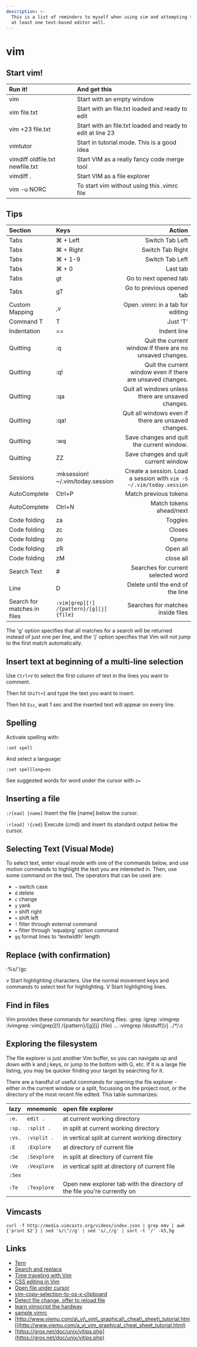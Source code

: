 ```yaml
---
description: >-
  This is a list of reminders to myself when using vim and attempting to learn
  at least one text-based editor well.
---
```


# vim



## Start vim!

| Run it! | And get this |
| :--- | :--- |
| vim | Start with an empty window |
| vim file.txt | Start with an file.txt loaded and ready to edit |
| vim +23 file.txt | Start with an file.txt loaded and ready to edit at line 23 |
| vimtutor | Start in tutorial mode. This is a good idea |
| vimdiff oldfile.txt newfile.txt | Start VIM as a really fancy code merge tool |
| vimdiff . | Start VIM as a file explorer |
| vim -u NORC | To start vim without using this .vimrc file |

## Tips

| Section | Keys | Action |
| :--- | :--- | ---: |
| Tabs | ⌘ + Left | Switch Tab Left |
| Tabs | ⌘ + Right | Switch Tab Right |
| Tabs | ⌘ + 1-9 | Switch Tab Left |
| Tabs | ⌘ + 0 | Last tab |
| Tabs | gt | Go to next opened tab |
| Tabs | gT | Go to previous opened tab |
| Custom Mapping | ,v | Open .vimrc in a tab for editing |
| Command T | T | Just 'T' |
| Indentation | == | Indent line |
| Quitting | :q | Quit the current window if there are no unsaved changes. |
| Quitting | :q! | Quit the current window even if there are unsaved changes. |
| Quitting | :qa | Quit all windows unless there are unsaved changes. |
| Quitting | :qa! | Quit all windows even if there are unsaved changes. |
| Quitting | :wq | Save changes and quit the current window. |
| Quitting | ZZ | Save changes and quit current window |
| Sessions | :mksession! ~/.vim/today.session | Create a session. Load a session with `vim -S ~/.vim/today.session` |
| AutoComplete | Ctrl+P | Match previous tokens |
| AutoComplete | Ctrl+N | Match tokens ahead/next |
| Code folding | za | Toggles |
| Code folding | zc | Closes |
| Code folding | zo | Opens |
| Code folding | zR | Open all |
| Code folding | zM | close all |
| Search Text | \# | Searches for current selected word |
| Line | D | Delete until the end of the line |
| Search for matches in files | `:vim[grep][!] /{pattern}/[g][j] {file}` | Searches for matches inside files |

The 'g' option specifies that all matches for a search will be returned instead of just one per line, and the 'j' option specifies that Vim will not jump to the first match automatically.

## Insert text at beginning of a multi-line selection

Use `Ctrl+V` to select the first column of text in the lines you want to comment.

Then hit `Shift+I` and type the text you want to insert.

Then hit `Esc`, wait 1 sec and the inserted text will appear on every line.

## Spelling

Activate spelling with:

```text
:set spell
```

And select a language:

```text
:set spelllang=es
```

See suggested words for word under the cursor with `z=`

## Inserting a file

`:r[ead] [name]` Insert the file \[name\] below the cursor.

`:r[ead] !{cmd}` Execute {cmd} and insert its standard output below the cursor.

## Selecting Text \(Visual Mode\)

To select text, enter visual mode with one of the commands below, and use motion commands to highlight the text you are interested in. Then, use some command on the text. The operators that can be used are:

* `~` switch case
* `d` delete
* `c` change
* `y` yank
* `>` shift right
* `<` shift left
* `!` filter through external command
* `=` filter through 'equalprg' option command
* `gq` format lines to 'textwidth' length

## Replace \(with confirmation\)

:%s/'/gc

v Start highlighting characters. Use the normal movement keys and commands to select text for highlighting. V Start highlighting lines.

## Find in files

Vim provides these commands for searching files: :grep :lgrep :vimgrep :lvimgrep :vim\[grep\]\[!\] /{pattern}/\[g\]\[j\] {file} ... :vimgrep /dostuff\(\)/j ../_\*/_.c

## Exploring the filesystem

The file explorer is just another Vim buffer, so you can navigate up and down with k and j keys, or jump to the bottom with G, etc. If it is a large file listing, you may be quicker finding your target by searching for it.

There are a handful of useful commands for opening the file explorer - either in the current window or a split, focussing on the project root, or the directory of the most recent file edited. This table summarizes:

| lazy | mnemonic | open file explorer |
| :--- | :--- | :--- |
| `:e.` | `edit .` | at current working directory |
| `:sp.` | `:split .` | in split at current working directory |
| `:vs.` | `:vsplit .` | in vertical split at current working directory |
| `:E` | `:Explore` | at directory of current file |
| `:Se` | `:Sexplore` | in split at directory of current file |
| `:Ve` | `:Vexplore` | in vertical split at directory of current file |
| `:Sex` |  |  |
| `:Te` | `:Texplore` | Open new explorer tab with the directory of the file you're currently on |

## Vimcasts

```text
curl -f http://media.vimcasts.org/videos/index.json | grep m4v | awk {'print $2'} | sed 's/\"//g' | sed 's/,//g' | sort -t '/' -k5,5g
```

## Links

* [Tern](http://usevim.com/2013/05/24/tern/)
* [Search and replace](http://vim.wikia.com/wiki/Search_and_replace)
* [Time traveling with Vim](https://coderwall.com/p/twr_bw/time-traveling-in-vim)
* [CSS editing in Vim](https://leonard.io/blog/2011/10/editing-less-and-css3-with-vim/)
* [Open file under cursor](http://vim.wikia.com/wiki/Open_file_under_cursor)
* [vim-copy-selection-to-os-x-clipboard](http://stackoverflow.com/questions/677986/vim-copy-selection-to-os-x-clipboard)
* [Detect file change, offer to reload file](http://stackoverflow.com/questions/923737/detect-file-change-offer-to-reload-file)
* [learn vimscript the hardway](http://learnvimscriptthehardway.stevelosh.com/)
* [sample vimrc](http://phuzz.org/vimrc.html)
* [http://www.viemu.com/a\_vi\_vim\_graphical\_cheat\_sheet\_tutorial.html](http://www.viemu.com/a_vi_vim_graphical_cheat_sheet_tutorial.html)
* [https://grox.net/doc/unix/vitips.php](https://grox.net/doc/unix/vitips.php)

